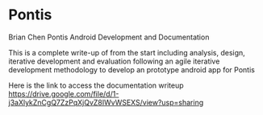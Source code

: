 # Pontis
Brian Chen Pontis Android Development and Documentation

This is a complete write-up of from the start including analysis, design, iterative development and evaluation following an agile iterative development methodology to develop an prototype android app for Pontis

Here is the link to access the documentation writeup https://drive.google.com/file/d/1-j3aXlykZnCgQ7ZzPqXjQvZ8IWvWSEXS/view?usp=sharing
